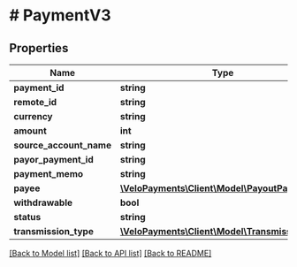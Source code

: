 # # PaymentV3

## Properties

Name | Type | Description | Notes
------------ | ------------- | ------------- | -------------
**payment_id** | **string** |  | 
**remote_id** | **string** |  | [optional] 
**currency** | **string** |  | [optional] 
**amount** | **int** |  | [optional] 
**source_account_name** | **string** |  | [optional] 
**payor_payment_id** | **string** |  | [optional] 
**payment_memo** | **string** |  | [optional] 
**payee** | [**\VeloPayments\Client\Model\PayoutPayeeV3**](PayoutPayeeV3.md) |  | [optional] 
**withdrawable** | **bool** |  | [optional] 
**status** | **string** |  | [optional] 
**transmission_type** | [**\VeloPayments\Client\Model\TransmissionType**](TransmissionType.md) |  | [optional] 

[[Back to Model list]](../../README.md#documentation-for-models) [[Back to API list]](../../README.md#documentation-for-api-endpoints) [[Back to README]](../../README.md)


